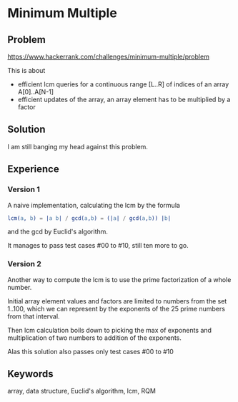 # Minimum Multiple

## Problem
https://www.hackerrank.com/challenges/minimum-multiple/problem

This is about 
- efficient lcm queries for a continuous range [L..R] of indices of an array A[0]..A[N-1]
- efficient updates of the array, an array element has to be multiplied by a factor

## Solution
I am still banging my head against this problem.

## Experience

### Version 1
A naive implementation, calculating the lcm by the formula
```erlang
lcm(a, b) = |a b| / gcd(a,b) = (|a| / gcd(a,b)) |b|
```
and the gcd by Euclid's algorithm.

It manages to pass test cases #00 to #10, still ten more to go.

### Version 2
Another way to compute the lcm is to use the prime factorization of a whole number.

Initial array element values and factors are limited to numbers from the set 1..100,
which we can represent by the exponents of the 25 prime numbers from that interval.

Then lcm calculation boils down to picking the max of exponents and multiplication
of two numbers to addition of the exponents.

Alas this solution also passes only test cases #00 to #10

## Keywords
array, data structure, Euclid's algorithm, lcm, RQM
